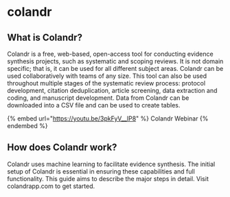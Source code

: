 # colandr

## What is Colandr?&#x20;

Colandr is a free, web-based, open-access tool for conducting evidence synthesis projects, such as systematic and scoping reviews. It is not domain specific; that is, it can be used for all different subject areas. Colandr can be used collaboratively with teams of any size. This tool can also be used throughout multiple stages of the systematic review process: protocol development, citation deduplication, article screening, data extraction and coding, and manuscript development. Data from Colandr can be downloaded into a CSV file and can be used to create tables.

{% embed url="https://youtu.be/3pkFyV__lP8" %}
Colandr Webinar
{% endembed %}

## How does Colandr work?&#x20;

Colandr uses machine learning to facilitate evidence synthesis. The initial setup of Colandr is essential in ensuring these capabilities and full functionality. This guide aims to describe the major steps in detail. Visit colandrapp.com to get started.
